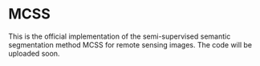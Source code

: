 # MCSS
This is the official implementation of the semi-supervised semantic segmentation method MCSS for remote sensing images. The code will be uploaded soon.
